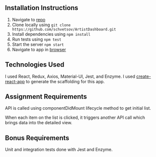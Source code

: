 ## Installation Instructions

1. Navigate to [repo](https://github.com/schvetsov/ArtistDashboard)
2. Clone locally using `git clone https://github.com/schvetsov/ArtistDashboard.git`
3. Install dependencies using `npm install`
4. Run tests using `npm test`
5. Start the server `npm start`
6. Navigate to app in [browser](http://localhost:3000)

## Technologies Used

I used React, Redux, Axios, Material-UI, Jest, and Enzyme.
I used [create-react-app](https://goo.gl/26jfy4) 
to generate the scaffolding for this app.

## Assignment Requirements

API is called using componentDidMount lifecycle method to get 
initial list.

When each item on the list is clicked, it triggers another API call 
which brings data into the detailed view.

## Bonus Requirements

Unit and integration tests done with Jest and Enzyme.
